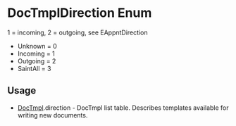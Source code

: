 <properties generated="1" SortOrder="990" />

# DocTmplDirection Enum

1 = incoming, 2 = outgoing, see EAppntDirection

* Unknown = 0
* Incoming = 1
* Outgoing = 2
* SaintAll = 3

## Usage
* [DocTmpl](DocTmpl.md).direction - DocTmpl list table. Describes templates available for writing new documents.

